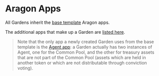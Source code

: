 # Aragon Apps

All Gardens inherit the [base template](https://github.com/aragon/dao-templates/blob/master/shared/contracts/BaseTemplate.sol) Aragon apps.

The additional apps that make up a Garden are [listed here](https://github.com/1Hive/gardens/blob/master/packages/hardhat/contracts/appIds/AppIdsRinkeby.sol).

> Note that the only app a newly created Garden uses from the base template is the [Agent app](https://hack.aragon.org/docs/guides-use-agent): a Garden actually has two instances of Agent, one for the Common Pool, and the other for treasury assets that are not part of the Common Pool \(assets which are held in another token or which are not distributable through conviction voting\).



